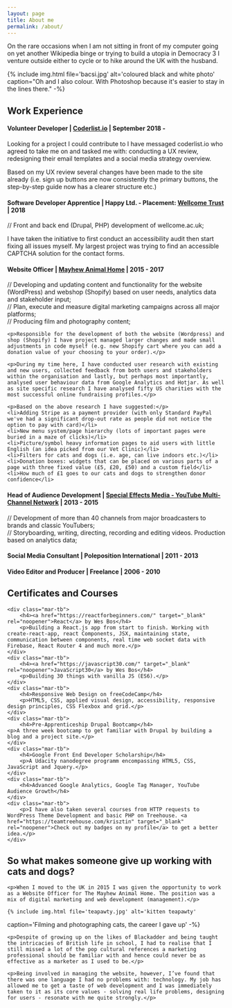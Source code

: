 ```yaml
---
layout: page
title: About me
permalink: /about/
---
```


<div class="wrapper">
<p>On the rare occasions when I am not sitting in front of my computer going on yet another Wikipedia binge or trying to build a utopia in Democracy 3 I venture outside either to cycle or to hike around the UK with the husband.</p>
	{% include img.html file='bacsi.jpg' alt='coloured black and white photo'
caption="Oh and I also colour. With Photoshop because it's easier to stay in the lines there." -%}
</div>

<div class="mar-tb wrapper">
<h2><i class="fas fa-briefcase"></i> Work Experience</h2>

<div class="mar-tb">
	<h4>Volunteer Developer | <a href="http://coderlist.io" target="_blank" rel="noopener">Coderlist.io</a> | September 2018 -</h4>
	<p>Looking for a project I could contribute to I have messaged coderlist.io who agreed to take me on and tasked me
with: conducting a UX review, redesigning their email templates and a social media strategy overview.</p>
<p>Based on my UX review several changes have been made to the site already (i.e. sign up buttons are now
consistently the primary buttons, the step-by-step guide now has a clearer structure etc.)</p>
</div>

<div class="mar-tb">
<h4>Software Developer Apprentice | Happy Ltd. - Placement: <a href="https://wellcome.ac.uk" target="_blank" rel="noopener">Wellcome Trust</a> | 2018</h4>
<p>// Front and back end (Drupal, PHP) development of wellcome.ac.uk;</p>

<p>I have taken the initiative to first conduct an accessibility audit then start fixing all issues myself. My largest project was trying to find an accessible CAPTCHA solution for the contact forms.</p>

</div>

<div class="mar-tb">
	<h4>Website Officer | <a href="https://themayhew.org" target="_blank" rel="noopener">Mayhew Animal Home</a> | 2015 - 2017</h4>
	<p>// Developing and updating content and functionality for the website (WordPress) and webshop (Shopify) based on user needs, analytics data and stakeholder input;<br />
	// Plan, execute and measure digital marketing campaigns across all major platforms;<br />
	// Producing film and photography content;</p>

    <p>Responsible for the development of both the website (Wordpress) and shop (Shopify) I have project managed larger changes and made small adjustments in code myself (e.g. new Shopify cart where you can add a donation value of your choosing to your order).</p>

    <p>During my time here, I have conducted user research with existing and new users, collected feedback from both users and stakeholders within the organisation and lastly, but perhaps most importantly, analysed user behaviour data from Google Analytics and Hotjar. As well as site specific research I have analysed fifty US charities with the most successful online fundraising profiles.</p>

    <p>Based on the above research I have suggested:</p>
    <li>Adding Stripe as a payment provider (with only Standard PayPal we've had a significant drop-out rate as people did not notice the option to pay with card)</li>
    <li>New menu system/page hierarchy (lots of important pages were buried in a maze of clicks)</li>
    <li>Picture/symbol heavy information pages to aid users with little English (an idea picked from our Vet Clinic)</li>
    <li>Filters for cats and dogs (i.e. age, can live indoors etc.)</li>
    <li>Donation boxes: widgets that can be placed on various parts of a page with three fixed value (£5, £20, £50) and a custom field</li>
    <li>How much of £1 goes to our cats and dogs to strengthen donor confidence</li>

</div>
<div class="mar-tb">
	<h4>Head of Audience Development | <a href="http://speceffectmedia.com/" target="_blank" rel="noopener">Special Effects Media - YouTube Multi-Channel Network</a> | 2013 - 2015</h4>
	<p>// Development of more than 40 channels from major broadcasters to brands and classic YouTubers;<br />
	// Storyboarding, writing, directing, recording and editing videos. Production based on analytics data;</p>
  
</div>
<div class="mar-tb">
	<h4>Social Media Consultant | Poleposition International | 2011 - 2013</h4>
</div>
<div class="mar-tb">
	<h4>Video Editor and Producer | Freelance | 2006 - 2010</h4>
</div>
</div>

<div class="mar-tb wrapper">
	<h2><i class="fas fa-graduation-cap"></i> Certificates and Courses</h2>

    <div class="mar-tb">
    	<h4><a href="https://reactforbeginners.com/" target="_blank" rel="noopener">React</a> by Wes Bos</h4>
    	<p>Building a React.js app from start to finish. Working with create-react-app, react Components, JSX, maintaining state, communication between components, real time web socket data with Firebase, React Router 4 and much more.</p>
    </div>
    <div class="mar-tb">
    	<h4><a href="https://javascript30.com/" target="_blank" rel="noopener">JavaScript30</a> by Wes Bos</h4>
    	<p>Building 30 things with vanilla JS (ES6).</p>
    </div>
    <div class="mar-tb">
    	<h4>Responsive Web Design on freeCodeCamp</h4>
    	<p>HTML5, CSS, applied visual design, accessibility, responsive design principles, CSS Flexbox and grid.</p>
    </div>
    <div class="mar-tb">
    	<h4>Pre-Apprenticeship Drupal Bootcamp</h4>
    <p>A three week bootcamp to get familiar with Drupal by building a blog and a project site.</p>
    </div>
    <div class="mar-tb">
    	<h4>Google Front End Developer Scholarship</h4>
    	<p>A Udacity nanodegree programm encompassing HTML5, CSS, JavaScript and Jquery.</p>
    </div>
    <div class="mar-tb">
    	<h4>Advanced Google Analytics, Google Tag Manager, YouTube Audience Growth</h4>
    </div>
    <div class="mar-tb">
    	<p>I have also taken several courses from HTTP requests to WordPress Theme Development and basic PHP on Treehouse. <a href="https://teamtreehouse.com/krisztin" target="_blank" rel="noopener">Check out my badges on my profile</a> to get a better idea.</p>
    </div>

</div>

<div class="mar-tb wrapper">
<h2>So what makes someone give up working with cats and dogs?</h2>

    <p>When I moved to the UK in 2015 I was given the opportunity to work as a Website Officer for The Mayhew Animal Home. The position was a mix of digital marketing and web development (management).</p>

    {% include img.html file='teapawty.jpg' alt='kitten teapawty'

caption='Filming and photographing cats, the career I gave up' -%}

    <p>Despite of growing up on the likes of Blackadder and being taught the intricacies of British life in school, I had to realise that I still missed a lot of the pop cultural references a marketing professional should be familiar with and hence could never be as effective as a marketer as I used to be.</p>

    <p>Being involved in managing the website, however, I’ve found that there was one language I had no problems with: technology. My job has allowed me to get a taste of web development and I was immediately taken to it as its core values - solving real life problems, designing for users - resonate with me quite strongly.</p>

</div>
